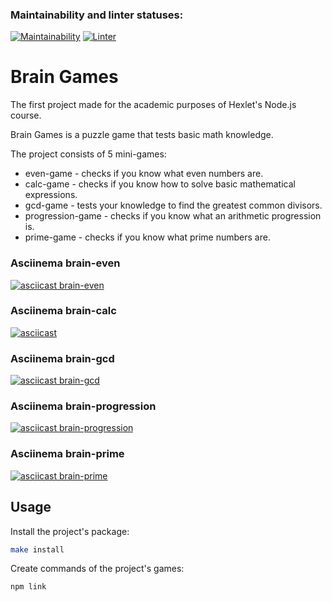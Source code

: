 ### Maintainability and linter statuses:
[![Maintainability](https://api.codeclimate.com/v1/badges/b92df93d6a547860a70d/maintainability)](https://codeclimate.com/github/elizablok/brain-games/maintainability)
[![Linter](https://github.com/elizablok/brain-games/actions/workflows/make-lint.yml/badge.svg)](https://github.com/elizablok/brain-games/actions)

# Brain Games

The first project made for the academic purposes of Hexlet's Node.js course.

Brain Games is a puzzle game that tests basic math knowledge.

The project consists of 5 mini-games:
- even-game - checks if you know what even numbers are.
- calc-game - checks if you know how to solve basic mathematical expressions.
- gcd-game - tests your knowledge to find the greatest common divisors.
- progression-game - checks if you know what an arithmetic progression is.
- prime-game - checks if you know what prime numbers are.

### Asciinema brain-even
[![asciicast brain-even](https://asciinema.org/a/467949.svg)](https://asciinema.org/a/467949)

### Asciinema brain-calc
[![asciicast](https://asciinema.org/a/468060.svg)](https://asciinema.org/a/468060)

### Asciinema brain-gcd
[![asciicast brain-gcd](https://asciinema.org/a/467951.svg)](https://asciinema.org/a/467951)

### Asciinema brain-progression
[![asciicast brain-progression](https://asciinema.org/a/467953.svg)](https://asciinema.org/a/467953)

### Asciinema brain-prime
[![asciicast brain-prime](https://asciinema.org/a/467954.svg)](https://asciinema.org/a/467954)

## Usage

Install the project's package:
```sh
make install
```

Create commands of the project's games:
```sh
npm link
```
